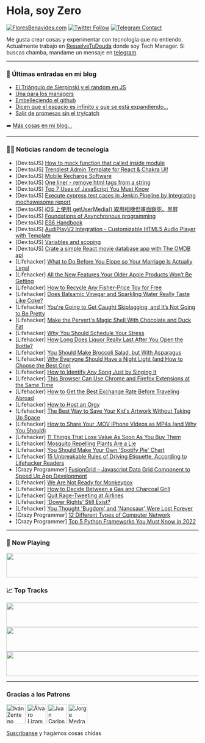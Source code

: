 # Hola, soy Zero

[![FloresBenavides.com](https://img.shields.io/website?down_message=oops&label=MiBlog&style=for-the-badge&up_message=online&url=https%3A%2F%2Ffloresbenavides.com)](https://floresbenavides.com) [![Twitter Follow](https://img.shields.io/twitter/follow/ZeroDragon?color=%231DA1F2&label=Follow&logo=twitter&logoColor=ffffff&style=for-the-badge)](https://twitter.com/zerodragon) [![Telegram Contact](https://img.shields.io/badge/escr%C3%ADbeme-ZeroDragon-%2326A5E4?style=for-the-badge&logo=telegram)](https://t.me/zerodragon)

Me gusta crear cosas y experimentar con tecnología que no entiendo.
Actualmente trabajo en [ResuelveTuDeuda](http://github.com/resuelve) donde soy Tech Manager.
Si buscas chamba, mandame un mensaje en [telegram](https://t.me/zerodragon).

---

### 📕 Últimas entradas en mi blog
<!-- BLOG-POST-LIST:START -->
- [El Triángulo de Sierpinski y el random en JS](https://floresbenavides.com/el-triangulo-de-sierpinski-y-el-random-en-js/)
- [Una para los managers](https://floresbenavides.com/una-para-los-managers/)
- [Embelleciendo el github](https://floresbenavides.com/embelleciendo-el-github/)
- [Dicen que el espacio es infinito y que se está expandiendo…](https://floresbenavides.com/dicen-que-el-espacio-es-infinito-y-que-se-esta-expandiendo/)
- [Salir de promesas sin el try/catch](https://floresbenavides.com/salir-de-promesas-sin-el-try-catch/)
<!-- BLOG-POST-LIST:END -->

➡️ [Más cosas en mi blog...](https://floresbenavides.com)

---

### 👨‍💻 Noticias random de tecnología
<!-- TECH-POSTS:START -->
- [Dev.to/JS] [How to mock function that called inside module](https://dev.to/edwinwong90/how-to-mock-function-that-called-inside-module-7f7)
- [Dev.to/JS] [Trendiest Admin Template for React &amp; Chakra UI!](https://dev.to/fredy/trendiest-admin-template-for-react-now-discounted-447i)
- [Dev.to/JS] [Mobile Recharge Software](https://dev.to/cyrustechnoedge/mobile-recharge-software-441j)
- [Dev.to/JS] [One liner - remove html tags from a string](https://dev.to/suri66/one-liner-remove-html-tags-from-a-string-55e2)
- [Dev.to/JS] [Top 7 Uses of JavaScript You Must Know](https://dev.to/codeavailcom/top-7-uses-of-javascript-you-must-know-d48)
- [Dev.to/JS] [Execute cypress test cases in Jenkin Pipeline by Integrating mochawesome report](https://dev.to/kailashpathak7/execute-cypress-test-cases-in-jenkin-pipline-by-integrating-mochawesome-report-1go7)
- [Dev.to/JS] [iOS 上使用 getUserMedia&lpar;&rpar; 取用相機但畫面鎖死、黑屏](https://dev.to/codemee/ios-shang-shi-yong-getusermedia-qu-yong-xiang-ji-dan-hua-mian-suo-si-hei-ping-57fa)
- [Dev.to/JS] [Foundations of Asynchronous programming](https://dev.to/vedanthb/foundations-of-asynchronous-programming-4flc)
- [Dev.to/JS] [ES6 Handbook](https://dev.to/vedanthb/es6-handbook-12bd)
- [Dev.to/JS] [AudiPlayV2 Integration - Customizable HTML5 Audio Player with Template](https://dev.to/sh20raj/audiplayv2-integration-customizable-html5-audio-player-with-template-o54)
- [Dev.to/JS] [Variables and scoping](https://dev.to/vedanthb/variables-and-scoping-2ige)
- [Dev.to/JS] [Crate a simple React movie database app with The OMDB api](https://dev.to/rtagliavia/crate-a-simple-react-movie-database-app-with-the-omdb-api-16kd)
- [Lifehacker] [What to Do Before You Elope so Your Marriage Is Actually Legal](https://lifehacker.com/what-to-do-before-you-elope-so-your-marriage-is-actuall-1849042486)
- [Lifehacker] [All the New Features Your Older Apple Products Won’t Be Getting](https://lifehacker.com/all-the-new-features-your-older-apple-products-won-t-be-1849040851)
- [Lifehacker] [How to Recycle Any Fisher-Price Toy for Free](https://lifehacker.com/how-to-recycle-any-fisher-price-toy-for-free-1849042114)
- [Lifehacker] [Does Balsamic Vinegar and Sparkling Water Really Taste Like Coke?](https://lifehacker.com/does-balsamic-vinegar-and-sparkling-water-really-taste-1849041883)
- [Lifehacker] [You&#39;re Going to Get Caught Skiplagging, and It’s Not Going to Be Pretty](https://lifehacker.com/youre-going-to-get-caught-skiplagging-and-it-s-not-goi-1849041104)
- [Lifehacker] [Make the Pervert&#39;s Magic Shell With Chocolate and Duck Fat](https://lifehacker.com/make-the-perverts-magic-shell-with-chocolate-and-duck-f-1849041657)
- [Lifehacker] [Why You Should Schedule Your Stress](https://lifehacker.com/why-you-should-schedule-your-stress-1849040319)
- [Lifehacker] [How Long Does Liquor Really Last After You Open the Bottle?](https://lifehacker.com/how-long-does-liquor-really-last-after-you-open-the-bot-1849040293)
- [Lifehacker] [You Should Make Broccoli Salad, but With Asparagus](https://lifehacker.com/you-should-make-broccoli-salad-but-with-asparagus-1849036832)
- [Lifehacker] [Why Everyone Should Have a Night Light &lpar;and How to Choose the Best One&rpar;](https://lifehacker.com/why-everyone-should-have-a-night-light-and-how-to-choo-1849039622)
- [Lifehacker] [How to Identify Any Song Just by Singing It](https://lifehacker.com/how-to-identify-any-song-just-by-singing-it-1849039953)
- [Lifehacker] [This Browser Can Use Chrome and Firefox Extensions at the Same Time](https://lifehacker.com/this-browser-can-use-chrome-and-firefox-extensions-at-t-1849038809)
- [Lifehacker] [How to Get the Best Exchange Rate Before Traveling Abroad](https://lifehacker.com/how-to-get-the-best-exchange-rate-before-traveling-abro-1849035823)
- [Lifehacker] [How to Host an Orgy](https://lifehacker.com/how-to-host-an-orgy-1849029735)
- [Lifehacker] [The Best Way to Save Your Kid&#39;s Artwork Without Taking Up Space](https://lifehacker.com/the-best-way-to-save-your-kids-artwork-without-taking-u-1849036306)
- [Lifehacker] [How to Share Your .MOV iPhone Videos as MP4s &lpar;and Why You Should&rpar;](https://lifehacker.com/how-to-share-your-mov-iphone-videos-as-mp4s-and-why-y-1849038670)
- [Lifehacker] [11 Things That Lose Value As Soon As You Buy Them](https://lifehacker.com/11-things-that-lose-value-as-soon-as-you-buy-them-1849036728)
- [Lifehacker] [Mosquito Repelling Plants Are a Lie](https://lifehacker.com/mosquito-repelling-plants-are-a-lie-1849036607)
- [Lifehacker] [You Should Make Your Own &#39;Spotify Pie&#39; Chart](https://lifehacker.com/you-should-make-your-own-spotify-pie-chart-1849035508)
- [Lifehacker] [15 Unbreakable Rules of Driving Etiquette, According to Lifehacker Readers](https://lifehacker.com/15-unbreakable-rules-of-driving-etiquette-according-to-1849036345)
- [Crazy Programmer] [FusionGrid – Javascript Data Grid Component to Speed Up App Development](https://www.thecrazyprogrammer.com/2022/06/fusiongrid.html)
- [Lifehacker] [We Are Not Ready for Monkeypox](https://lifehacker.com/we-are-not-ready-for-monkeypox-1849035126)
- [Lifehacker] [How to Decide Between a Gas and Charcoal Grill](https://lifehacker.com/how-to-decide-between-a-gas-and-charcoal-grill-1849031298)
- [Lifehacker] [Quit Rage-Tweeting at Airlines](https://lifehacker.com/quit-rage-tweeting-at-airlines-1849035151)
- [Lifehacker] [‘Dower Rights’ Still Exist?](https://lifehacker.com/dower-rights-still-exist-1849034668)
- [Lifehacker] [You Thought &#39;Bugdom&#39; and &#39;Nanosaur&#39; Were Lost Forever](https://lifehacker.com/you-thought-bugdom-and-nanosaur-were-lost-forever-1849034468)
- [Crazy Programmer] [12 Different Types of Computer Network](https://www.thecrazyprogrammer.com/2022/06/types-of-computer-network.html)
- [Crazy Programmer] [Top 5 Python Frameworks You Must Know in 2022](https://www.thecrazyprogrammer.com/2022/06/top-5-python-frameworks-you-must-know-in-2022.html)<!-- TECH-POSTS:END -->

---

### 🎵 Now Playing
<a href="https://spotify-now-playing-dun.vercel.app/now-playing?open"><img src="https://spotify-now-playing-dun.vercel.app/now-playing" width="540" height="64"></a>

### 📈 Top Tracks
<a href="https://spotify-now-playing-dun.vercel.app/top-tracks?i=1&open"><img src="https://spotify-now-playing-dun.vercel.app/top-tracks?i=1" width="540" height="64"></a>
<a href="https://spotify-now-playing-dun.vercel.app/top-tracks?i=2&open"><img src="https://spotify-now-playing-dun.vercel.app/top-tracks?i=2" width="540" height="64"></a>
<a href="https://spotify-now-playing-dun.vercel.app/top-tracks?i=3&open"><img src="https://spotify-now-playing-dun.vercel.app/top-tracks?i=3" width="540" height="64"></a>

---

### Gracias a los Patrons
[<img src="https://avatars.githubusercontent.com/u/243380?v=4" alt="Iván Zenteno" width="50px">](https://github.com/k001) [<img src="https://avatars.githubusercontent.com/u/19955639?v=4" alt="Álvaro Lizama" width="50px">](https://github.com/alvarolizama) [<img src="https://avatars.githubusercontent.com/u/2718753?v=4" alt="Juan Carlos Ruiz" width="50px">](https://github.com/JuanCrg90) [<img src="https://avatars.githubusercontent.com/u/37025?v=4" alt="Jorge Medrano" width="50px">](https://github.com/h1pp1e) 

[Suscríbanse](https://www.patreon.com/zerodragon) y hagámos cosas chidas
